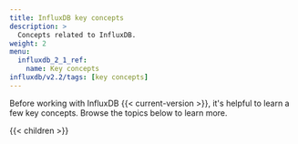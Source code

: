 ```yaml
---
title: InfluxDB key concepts
description: >
  Concepts related to InfluxDB.
weight: 2
menu:
  influxdb_2_1_ref:
    name: Key concepts
influxdb/v2.2/tags: [key concepts]
---
```


Before working with InfluxDB {{< current-version >}}, it's helpful to learn a few key concepts. Browse the topics below to learn more.

{{< children >}}
